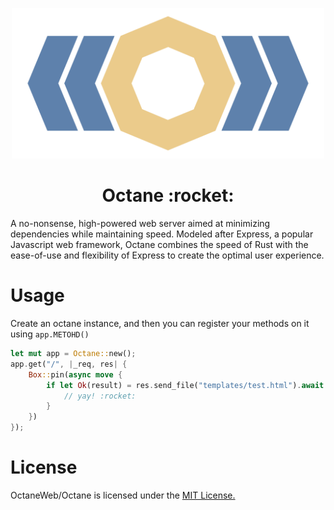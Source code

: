 <p align="center">
    <img src="https://github.com/OctaneWeb/OctaneSite/raw/master/assets/logo.png" width="500">
</p>
<h1 align="center">Octane :rocket:</h1>

A no-nonsense, high-powered web server aimed at minimizing dependencies while maintaining speed. Modeled after Express, a popular Javascript web framework, Octane combines the speed of Rust with the ease-of-use and flexibility of Express to create the optimal user experience.

# Usage 

Create an octane instance, and then you can register your methods on it using `app.METOHD()`

```rust
let mut app = Octane::new();
app.get("/", |_req, res| {
    Box::pin(async move {
        if let Ok(result) = res.send_file("templates/test.html").await {
            // yay! :rocket:
        }
    })
});
```

# License

OctaneWeb/Octane is licensed under the
[MIT License.](https://github.com/OctaneWeb/Octane/blob/master/LICENSE) 
